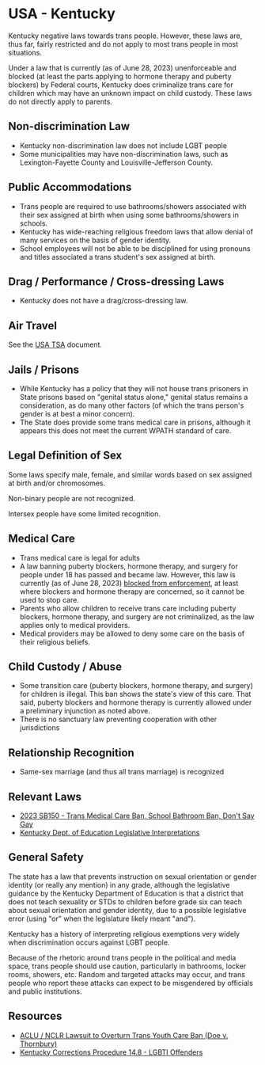 # USA - Kentucky

Kentucky negative laws towards trans people. However, these laws
are, thus far, fairly restricted and do not apply to most
trans people in most situations.

Under a law that is currently (as of June 28, 2023) unenforceable and blocked (at
least the parts applying to hormone therapy and puberty blockers) by Federal
courts, Kentucky does criminalize trans care for children which may have an
unknown impact on child custody. These laws do not directly apply to parents.

## Non-discrimination Law

 * Kentucky non-discrimination law does not include LGBT people
 * Some municipalities may have non-discrimination laws, such as
   Lexington-Fayette County and Louisville-Jefferson County.

## Public Accommodations

 * Trans people are required to use bathrooms/showers associated with their
   sex assigned at birth when using some bathrooms/showers in schools.
 * Kentucky has wide-reaching religious freedom laws that allow denial of
   many services on the basis of gender identity.
 * School employees will not be able to be disciplined for using
   pronouns and titles associated a trans student's sex assigned at birth.

## Drag / Performance / Cross-dressing Laws

 * Kentucky does not have a drag/cross-dressing law.

## Air Travel

See the [USA TSA](../notes/tsa.md) document.

## Jails / Prisons

 * While Kentucky has a policy that they will not house trans prisoners
   in State prisons based on "genital status alone," genital status remains a
   consideration, as do many other factors (of which the trans person's
   gender is at best a minor concern).
 * The State does provide some trans medical care in prisons, although
   it appears this does not meet the current WPATH standard of care.

## Legal Definition of Sex

Some laws specify male, female, and similar words based on sex assigned
at birth and/or chromosomes.

Non-binary people are not recognized.

Intersex people have some limited recognition.

## Medical Care

 * Trans medical care is legal for adults
 * A law banning puberty blockers, hormone therapy, and surgery for
   people under 18 has passed and became law. However, this law is
   currently (as of June 28, 2023) [blocked from
   enforcement](https://drive.google.com/file/d/1WyXw6IIbMcXZECv8SuaxQMkhTS_3kQyP/view),
   at least where blockers and hormone therapy are concerned, so it cannot be used to stop care.
 * Parents who allow children to receive trans care including puberty
   blockers, hormone therapy, and surgery are not criminalized, as the
   law applies only to medical providers.
 * Medical providers may be allowed to deny some care on the basis of
   their religious beliefs.

## Child Custody / Abuse

 * Some transition care (puberty blockers, hormone therapy, and surgery)
   for children is illegal. This ban shows the state's view of this care. That said,
   puberty blockers and hormone therapy is currently allowed under a
   preliminary injunction as noted above.
 * There is no sanctuary law preventing cooperation with other
   jurisdictions
 
## Relationship Recognition

 * Same-sex marriage (and thus all trans marriage) is recognized

## Relevant Laws

 * [2023 SB150 - Trans Medical Care Ban, School Bathroom Ban, Don't Say Gay](https://corrections.ky.gov/About/cpp/Documents/14/CPP%2014.8%2005202020.pdf)
 * [Kentucky Dept. of Education Legislative
   Interpretations](https://education.ky.gov/districts/LegislativeGuidance/Documents/2023_Legislative_Guidance-Emergency_Bills.pdf)

## General Safety

The state has a law that prevents instruction on sexual orientation or
gender identity (or really any mention) in any grade, although the
legislative guidance by the Kentucky Department of Education is
that a district that does not teach sexuality or STDs to children before
grade six can teach about sexual orientation and gender identity, due to
a possible legislative error (using "or" when the legislature likely
meant "and").

Kentucky has a history of interpreting religious exemptions very widely
when discrimination occurs against LGBT people.

Because of the rhetoric around trans people in the political and media
space, trans people should use caution, particularly in bathrooms,
locker rooms, showers, etc.  Random and targeted attacks may occur, and
trans people who report these attacks can expect to be misgendered by
officials and public institutions.

## Resources

 * [ACLU / NCLR Lawsuit to Overturn Trans Youth Care Ban (Doe v. Thornbury)](https://www.aclu-ky.org/en/cases/doe-v-thornbury-challenge-trans-health-care-ban)
 * [Kentucky Corrections Procedure 14.8 - LGBTI Offenders](https://corrections.ky.gov/About/cpp/Documents/14/CPP%2014.8%2005202020.pdf)
